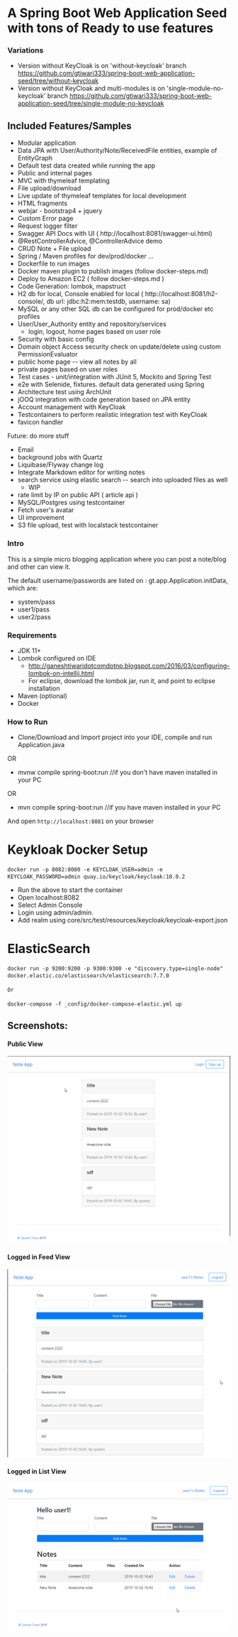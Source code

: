 # A Spring Boot Web Application Seed with tons of Ready to use features

### Variations
- Version without KeyCloak is on 'without-keycloak' branch https://github.com/gtiwari333/spring-boot-web-application-seed/tree/without-keycloak
- Version without KeyCloak and multi-modules is on 'single-module-no-keycloak' branch https://github.com/gtiwari333/spring-boot-web-application-seed/tree/single-module-no-keycloak

##### 

## Included Features/Samples
- Modular application
- Data JPA with User/Authority/Note/ReceivedFile entities, example of EntityGraph
- Default test data created while running the app
- Public and internal pages
- MVC with thymeleaf templating
- File upload/download
- Live update of thymeleaf templates for local development
- HTML fragments
- webjar - bootstrap4 + jquery
- Custom Error page
- Request logger filter
- Swagger API Docs with UI  ( http://localhost:8081/swagger-ui.html)
- @RestControllerAdvice, @ControllerAdvice demo
- CRUD Note + File upload
- Spring / Maven profiles for dev/prod/docker ...
- Dockerfile to run images
- Docker maven plugin to publish images (follow docker-steps.md)
- Deploy to Amazon EC2 ( follow docker-steps.md )
- Code Generation: lombok,  mapstruct 
- H2 db for local, Console enabled for local ( http://localhost:8081/h2-console/, db url: jdbc:h2:mem:testdb, username: sa)
- MySQL or any other SQL db can be configured for prod/docker etc profiles
- User/User_Authority entity and repository/services
    - login, logout, home pages based on user role
- Security with basic config
- Domain object Access security check on update/delete using custom PermissionEvaluator
- public home page -- view all notes by all 
- private pages based on user roles
- Test cases - unit/integration with JUnit 5, Mockito and Spring Test
- e2e with Selenide, fixtures. default data generated using Spring
- Architecture test using ArchUnit
- jOOQ integration with code generation based on JPA entity 
- Account management with KeyCloak
- Testcontainers to perform realistic integration test with KeyCloak 
- favicon handler

Future: do more stuff
- Email
- background jobs with Quartz
- Liquibase/Flyway change log
- Integrate Markdown editor for writing notes
- search service using elastic search -- search into uploaded files as well
    - WIP
- rate limit by IP on public API ( article api )
- MySQL/Postgres using testcontainer
- Fetch user's avatar
- UI improvement
- S3 file upload, test with localstack testcontainer
 

### Intro
This is a simple micro blogging application where you can post a note/blog and other can view it.

The default username/passwords are listed on : gt.app.Application.initData, which are:

- system/pass
- user1/pass
- user2/pass

### Requirements
- JDK 11+
- Lombok configured on IDE
    - http://ganeshtiwaridotcomdotnp.blogspot.com/2016/03/configuring-lombok-on-intellij.html
    - For eclipse, download the lombok jar, run it, and point to eclipse installation
- Maven (optional)
- Docker

### How to Run
- Clone/Download and Import project into your IDE, compile and run Application.java 

OR

- mvnw compile spring-boot:run   //if you don't have maven installed in your PC

OR

- mvn compile spring-boot:run //if you have maven  installed in your PC

And open   `http://localhost:8081` on your browser

# Keykloak Docker Setup
```
docker run -p 8082:8080 -e KEYCLOAK_USER=admin -e KEYCLOAK_PASSWORD=admin quay.io/keycloak/keycloak:10.0.2
```
- Run the above to start the container
- Open localhost:8082
- Select Admin Console
- Login using admin/admin. 
- Add realm using core/src/test/resources/keycloak/keycloak-export.json

# ElasticSearch 
```
docker run -p 9200:9200 -p 9300:9300 -e "discovery.type=single-node" docker.elastic.co/elasticsearch/elasticsearch:7.7.0

Or

docker-compose -f _config/docker-compose-elastic.yml up

```
## Screenshots:

#### Public View
![](screenshots/public-view.png)

#### Logged in Feed View
![](screenshots/logged-in-feed-view.png)

#### Logged in List View
![](screenshots/logged-in-note-list-view.png)

